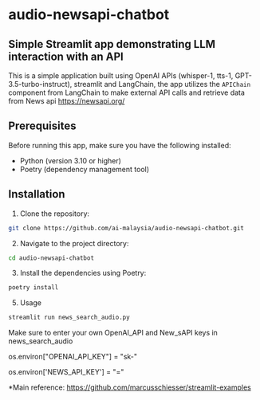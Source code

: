 # audio-newsapi-chatbot

## Simple Streamlit app demonstrating LLM interaction with an API

This is a simple application built using OpenAI APIs (whisper-1, tts-1, GPT-3.5-turbo-instruct), streamlit and LangChain,  the app utilizes the `APIChain` component from LangChain to make external API calls and retrieve data from News api https://newsapi.org/

## Prerequisites

Before running this app, make sure you have the following installed:

- Python (version 3.10 or higher)
- Poetry (dependency management tool)

## Installation

1. Clone the repository:

```bash
git clone https://github.com/ai-malaysia/audio-newsapi-chatbot.git
```

2. Navigate to the project directory:

```bash
cd audio-newsapi-chatbot
```

3. Install the dependencies using Poetry:

```bash
poetry install
```

5. Usage

```bash
streamlit run news_search_audio.py
```

Make sure to enter your own OpenAI_API and New_sAPI keys in news_search_audio

os.environ["OPENAI_API_KEY"] = "sk-"

os.environ['NEWS_API_KEY'] = "="

*Main reference: https://github.com/marcusschiesser/streamlit-examples
